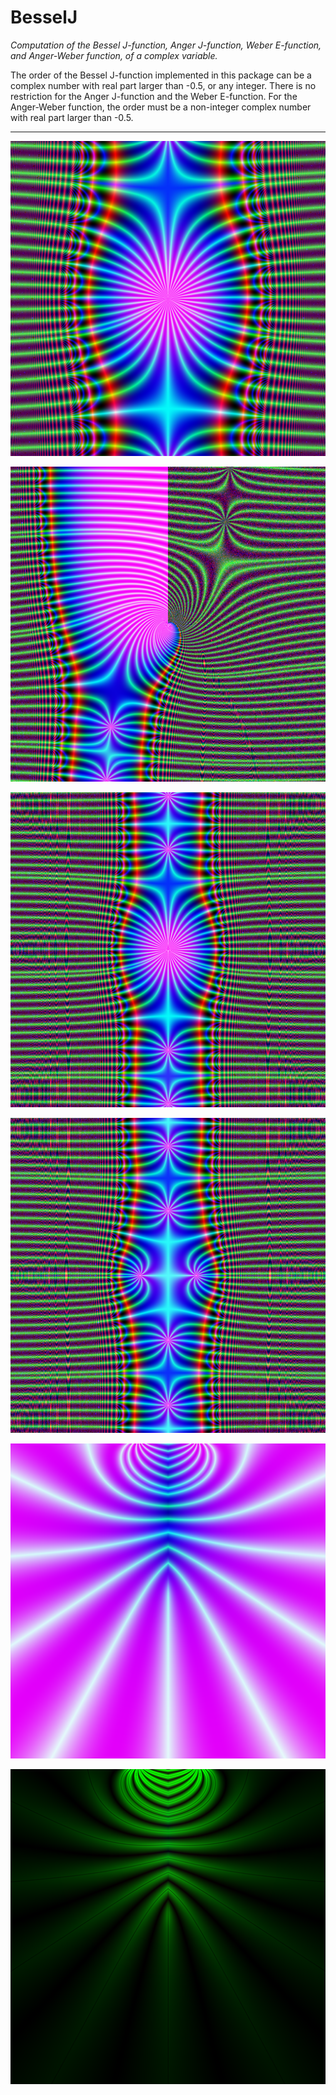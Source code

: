# BesselJ

*Computation of the Bessel J-function, Anger J-function, Weber E-function, and Anger-Weber function, of a complex variable.*

The order of the Bessel J-function implemented in this package can be a 
complex number with real part larger than -0.5, or any integer. 
There is no restriction for the Anger J-function and the Weber E-function. 
For the Anger-Weber function, the order must be a non-integer 
complex number with real part larger than -0.5.

___

![](https://raw.githubusercontent.com/stla/BesselJ/main/images/BesselJ-nu3.png)

![](https://raw.githubusercontent.com/stla/BesselJ/main/images/BesselJ_nu3-3i.png)

![](https://raw.githubusercontent.com/stla/BesselJ/main/images/AngerJ_nu3.png)

![](https://raw.githubusercontent.com/stla/BesselJ/main/images/WeberE_nu3.png)

![](https://raw.githubusercontent.com/stla/BesselJ/main/images/AngerWeber.png)

![](https://raw.githubusercontent.com/stla/BesselJ/main/images/AngerWeber_sobel.png)

